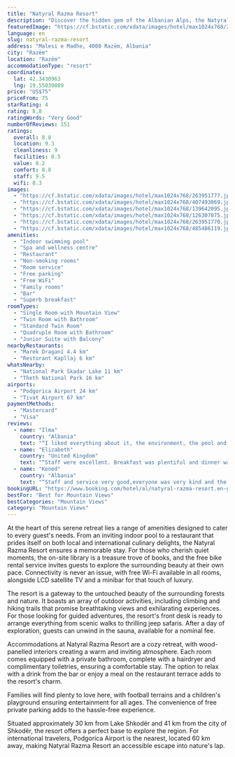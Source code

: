 ```yaml
---
title: "Natyral Razma Resort"
description: "Discover the hidden gem of the Albanian Alps, the Natyral Razma Resort, a haven for nature lovers and adventure seekers alike."
featuredImage: "https://cf.bstatic.com/xdata/images/hotel/max1024x768/263951777.jpg?k=23cf300724341efcf095a80b275676f7e76effdaa7c9d592b5fc3906bf0d4551&o=&hp=1"
language: en
slug: natyral-razma-resort
address: "Malesi e Madhe, 4000 Razëm, Albania"
city: "Razëm"
location: "Razëm"
accommodationType: "resort"
coordinates:
  lat: 42.3430963
  lng: 19.55039889
price: "US$75"
priceFrom: 75
starRating: 4
rating: 8.8
ratingWords: "Very Good"
numberOfReviews: 151
ratings:
  overall: 8.8
  location: 9.3
  cleanliness: 9
  facilities: 8.5
  value: 8.2
  comfort: 8.8
  staff: 9.5
  wifi: 8.3
images:
  - "https://cf.bstatic.com/xdata/images/hotel/max1024x768/263951777.jpg?k=23cf300724341efcf095a80b275676f7e76effdaa7c9d592b5fc3906bf0d4551&o=&hp=1"
  - "https://cf.bstatic.com/xdata/images/hotel/max1024x768/407493069.jpg?k=789eb205fdace6ebaf292b83eb628999489603a3767b92cf6c62750898a312f8&o=&hp=1"
  - "https://cf.bstatic.com/xdata/images/hotel/max1024x768/139642095.jpg?k=45c894c96dc3e395577f8e0e422d0168de04f39a097b3bdddee4bfea8fdbc571&o=&hp=1"
  - "https://cf.bstatic.com/xdata/images/hotel/max1024x768/126307075.jpg?k=93b45ed58c29cef98947b812bd4b896520fe229fac750110edda6725172d1587&o=&hp=1"
  - "https://cf.bstatic.com/xdata/images/hotel/max1024x768/263951770.jpg?k=a574bd2abfba7636789c916a7d0bab194adb70c0c25410139f0e47ca276a0edb&o=&hp=1"
  - "https://cf.bstatic.com/xdata/images/hotel/max1024x768/485486119.jpg?k=c54131fdf771d5e0497ac2c19fc73b9fa81388e90eb989762817f6015d2d4b61&o=&hp=1"
amenities:
  - "Indoor swimming pool"
  - "Spa and wellness centre"
  - "Restaurant"
  - "Non-smoking rooms"
  - "Room service"
  - "Free parking"
  - "Free WiFi"
  - "Family rooms"
  - "Bar"
  - "Superb breakfast"
roomTypes:
  - "Single Room with Mountain View"
  - "Twin Room with Bathroom"
  - "Standard Twin Room"
  - "Quadruple Room with Bathroom"
  - "Junior Suite with Balcony"
nearbyRestaurants:
  - "Marek Dragani 4.4 km"
  - "Restorant Kapllaj 6 km"
whatsNearby:
  - "National Park Skadar Lake 11 km"
  - "Theth National Park 16 km"
airports:
  - "Podgorica Airport 24 km"
  - "Tivat Airport 67 km"
paymentMethods:
  - "Mastercard"
  - "Visa"
reviews:
  - name: "Ilma"
    country: "Albania"
    text: "“I liked everything about it, the environment, the pool and also the room”"
  - name: "Elizabeth"
    country: "United Kingdom"
    text: "“Staff were excellent. Breakfast was plentiful and dinner was lovely. The position of the hotel was perfect for some nice hikes. We had the top balcony which had great views.”"
  - name: "Kened"
    country: "Albania"
    text: "“Staff and service very good,everyone was very kind and the food was delicious.definitely will be back!”"
bookingURL: "https://www.booking.com/hotel/al/natyral-razma-resort.en-gb.html?aid=8035640"
bestFor: "Best for Mountain Views"
bestCategories: "Mountain Views"
category: "Mountain Views"
---
```


At the heart of this serene retreat lies a range of amenities designed to cater to every guest's needs. From an inviting indoor pool to a restaurant that prides itself on both local and international culinary delights, the Natyral Razma Resort ensures a memorable stay. For those who cherish quiet moments, the on-site library is a treasure trove of books, and the free bike rental service invites guests to explore the surrounding beauty at their own pace. Connectivity is never an issue, with free Wi-Fi available in all rooms, alongside LCD satellite TV and a minibar for that touch of luxury.

The resort is a gateway to the untouched beauty of the surrounding forests and nature. It boasts an array of outdoor activities, including climbing and hiking trails that promise breathtaking views and exhilarating experiences. For those looking for guided adventures, the resort's front desk is ready to arrange everything from scenic walks to thrilling jeep safaris. After a day of exploration, guests can unwind in the sauna, available for a nominal fee.

Accommodations at Natyral Razma Resort are a cozy retreat, with wood-panelled interiors creating a warm and inviting atmosphere. Each room comes equipped with a private bathroom, complete with a hairdryer and complimentary toiletries, ensuring a comfortable stay. The option to relax with a drink from the bar or enjoy a meal on the restaurant terrace adds to the resort's charm.

Families will find plenty to love here, with football terrains and a children's playground ensuring entertainment for all ages. The convenience of free private parking adds to the hassle-free experience.

Situated approximately 30 km from Lake Shkodër and 41 km from the city of Shkodër, the resort offers a perfect base to explore the region. For international travelers, Podgorica Airport is the nearest, located 60 km away, making Natyral Razma Resort an accessible escape into nature's lap.